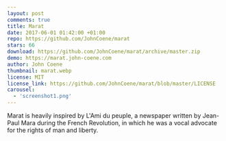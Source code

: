 ```yaml
---
layout: post
comments: true
title: Marat
date: 2017-06-01 01:42:00 +01:00
repo: https://github.com/JohnCoene/marat
stars: 66
download: https://github.com/JohnCoene/marat/archive/master.zip
demo: https://marat.john-coene.com
author: John Coene
thumbnail: marat.webp
license: MIT
license_link: https://github.com/JohnCoene/marat/blob/master/LICENSE
carousel:
  - 'screenshot1.png'
---
```


Marat is heavily inspired by L'Ami du peuple, a newspaper written by Jean-Paul Mara during the French Revolution, in which he was a vocal advocate for the rights of man and liberty.
